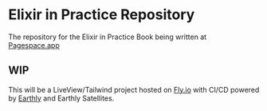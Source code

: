 # Elixir in Practice Repository
The repository for the Elixir in Practice Book being written at [Pagespace.app](https://pagespace.app)

## WIP
This will be a LiveView/Tailwind project hosted on [Fly.io](https://fly.io) with CI/CD powered by [Earthly](https://earthly.dev) and Earthly Satellites.

